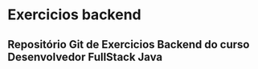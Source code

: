 # Exercicios backend

## Repositório Git de Exercicios Backend do curso Desenvolvedor FullStack Java 
